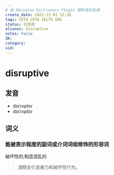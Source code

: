 ```yaml
---
# 由 Obsidian Dictionary Plugin 插件自动生成
create_date: 2022-12-01 22:20
tags: CET4 CET6 IELTS GRE
status: 已完成 
aliases: disruptive
notes: False
ZK: 
category: 
uid: 
---
```


# disruptive

## 发音

- dɪsˈrʌptɪv
- dɪsˈrʌptɪv

## 词义

### 能被表示程度的副词或介词词组修饰的形容词

破坏性的;制造混乱的

> 酒精会引发暴力和破坏性行为。



